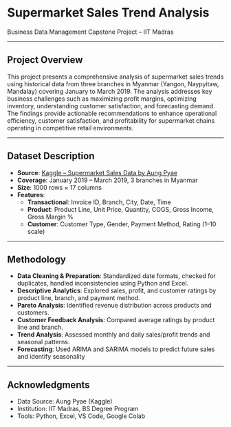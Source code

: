 # Supermarket Sales Trend Analysis
Business Data Management Capstone Project – IIT Madras

---

## Project Overview

This project presents a comprehensive analysis of supermarket sales trends using historical data from three branches in Myanmar (Yangon, Naypyitaw, Mandalay) covering January to March 2019. The analysis addresses key business challenges such as maximizing profit margins, optimizing inventory, understanding customer satisfaction, and forecasting demand. The findings provide actionable recommendations to enhance operational efficiency, customer satisfaction, and profitability for supermarket chains operating in competitive retail environments.

---

## Dataset Description
- **Source**: [Kaggle – Supermarket Sales Data by Aung Pyae](supermarket_sales_original.csv)
- **Coverage**: January 2019 – March 2019, 3 branches in Myanmar
- **Size**: 1000 rows × 17 columns
- **Features**:
  - **Transactional**: Invoice ID, Branch, City, Date, Time
  - **Product**: Product Line, Unit Price, Quantity, COGS, Gross Income, Gross Margin %
  - **Customer**: Customer Type, Gender, Payment Method, Rating (1–10 scale)

---

## Methodology
- **Data Cleaning & Preparation**: Standardized date formats, checked for duplicates, handled inconsistencies using Python and Excel.
- **Descriptive Analytics**: Explored sales, profit, and customer ratings by product line, branch, and payment method.
- **Pareto Analysis**: Identified revenue distribution across products and customers.
- **Customer Feedback Analysis**: Compared average ratings by product line and branch.
- **Trend Analysis**: Assessed monthly and daily sales/profit trends and seasonal patterns.
- **Forecasting**: Used ARIMA and SARIMA models to predict future sales and identify seasonality

---

## Acknowledgments
- Data Source: Aung Pyae (Kaggle)
- Institution: IIT Madras, BS Degree Program
- Tools: Python, Excel, VS Code, Google Colab
